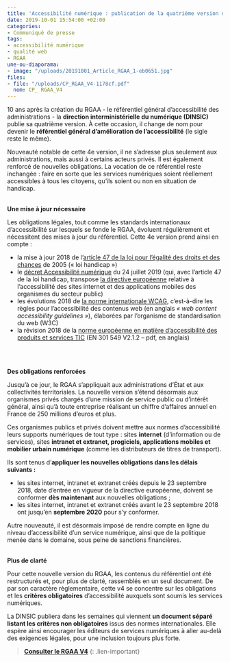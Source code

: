 ```yaml
---
title: 'Accessibilité numérique : publication de la quatrième version du RGAA'
date: 2019-10-01 15:54:00 +02:00
categories:
- Communiqué de presse
tags:
- accessibilité numérique
- qualité web
- RGAA
une-ou-diaporama:
- image: "/uploads/20191001_Article_RGAA_1-eb0651.jpg"
files:
- file: "/uploads/CP_RGAA_V4-1178cf.pdf"
  nom: CP_ RGAA_V4
---
```


10 ans après la création du RGAA - le référentiel général d’accessibilité des administrations - la **direction interministérielle du numérique (DINSIC)** publie sa quatrième version. À cette occasion, il change de nom pour devenir le **référentiel général d’amélioration de l’accessibilité** (le sigle reste le même).

Nouveauté notable de cette 4e version, il ne s’adresse plus seulement aux administrations, mais aussi à certains acteurs privés. Il est également renforcé de nouvelles obligations. La vocation de ce référentiel reste inchangée : faire en sorte que les services numériques soient réellement accessibles à tous les citoyens, qu’ils soient ou non en situation de handicap.
<br>
<br>

**Une mise à jour nécessaire**

Les obligations légales, tout comme les standards internationaux d’accessibilité sur lesquels se fonde le RGAA, évoluent régulièrement et nécessitent des mises à jour du référentiel. Cette 4e version prend ainsi en compte :

* la mise à jour 2018 de l’[article 47 de la loi pour l’égalité des droits et des chances](https://www.legifrance.gouv.fr/affichTexteArticle.do?idArticle=JORFARTI000001290363&cidTexte=JORFTEXT000000809647&categorieLien=id) de 2005 (« loi handicap »)
* le [décret Accessibilité numérique](https://www.legifrance.gouv.fr/affichTexte.do?cidTexte=JORFTEXT000038811937) du 24 juillet 2019 (qui, avec l’article 47 de la loi handicap, transpose [la directive européenne](https://eur-lex.europa.eu/legal-content/FR/TXT/HTML/?uri=CELEX:32016L2102&from=FR) relative à l’accessibilité des sites internet et des applications mobiles des organismes du secteur public)
* les évolutions 2018 de [la norme internationale WCAG](https://www.w3.org/TR/WCAG21/), c’est-à-dire les règles pour l’accessibilité des contenus web (en anglais *« web content accessibility guidelines »*), élaborées par l’organisme de standardisation du web (W3C)
* la révision 2018 de la [norme européenne en matière d’accessibilité des produits et services TIC](https://www.etsi.org/deliver/etsi_en/301500_301599/301549/02.01.02_60/en_301549v020102p.pdf) (EN 301 549 V2.1.2 – pdf, en anglais)
<br>
<br>

**Des obligations renforcées**

Jusqu’à ce jour, le RGAA s’appliquait aux administrations d’État et aux collectivités territoriales. La nouvelle version s’étend désormais aux organismes privés chargés d’une mission de service public ou d’intérêt général, ainsi qu’à toute entreprise réalisant un chiffre d’affaires annuel en France de 250 millions d’euros et plus.

Ces organismes publics et privés doivent mettre aux normes d’accessibilité leurs supports numériques de tout type : sites **internet** (d’information ou de services), sites **intranet et extranet, progiciels, applications mobiles et mobilier urbain numérique** (comme les distributeurs de titres de transport).

Ils sont tenus d’**appliquer les nouvelles obligations dans les délais suivants :**

* les sites internet, intranet et extranet créés depuis le 23 septembre 2018, date d’entrée en vigueur de la directive européenne, doivent se conformer **dès maintenant** aux nouvelles obligations ;
* les sites internet, intranet et extranet créés avant le 23 septembre 2018 ont jusqu’en **septembre 2020** pour s’y conformer.

Autre nouveauté, il est désormais imposé de rendre compte en ligne du niveau d’accessibilité d’un service numérique, ainsi que de la politique menée dans le domaine, sous peine de sanctions financières.
<br>
<br>

**Plus de clarté**

Pour cette nouvelle version du RGAA, les contenus du référentiel ont été restructurés et, pour plus de clarté, rassemblés en un seul document. De par son caractère règlementaire, cette v4 se concentre sur les obligations et les **critères obligatoires** d’accessibilité auxquels sont soumis les services numériques.

La DINSIC publiera dans les semaines qui viennent **un document séparé listant les critères non obligatoires** issus des normes internationales. Elle espère ainsi encourager les éditeurs de services numériques à aller au-delà des exigences légales, pour une inclusion toujours plus forte.

> [**Consulter le RGAA V4**](https://www.numerique.gouv.fr/publications/rgaa-accessibilite/)
{: .lien-important}